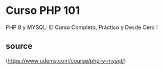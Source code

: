 # Curso PHP 101
PHP 8 y MYSQL: El Curso Completo, Práctico y Desde Cero !  

## source
(https://www.udemy.com/course/php-y-mysql/)
